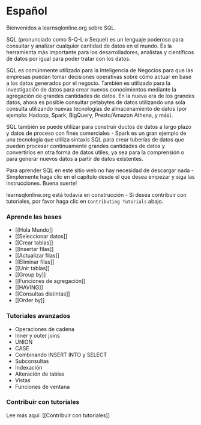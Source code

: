 # Español

Bienvenidos a learnsqlonline.org sobre SQL.

SQL (pronunciado como S-Q-L o Sequel) es un lenguaje poderoso para consultar y analizar cualquier cantidad de datos en el mundo.
Es la herramienta más importante para los desarrolladores, analistas y científicos de datos por igual para poder tratar con los datos.

SQL es comúnmente utilizado para la Inteligencia de Negocios para que las empresas puedan tomar decisiones operativas sobre cómo actuar en base a los datos generados por el negocio. También es
utilizado para la investigación de datos para crear nuevos conocimientos mediante la agregación de grandes cantidades de datos. En la nueva era de los grandes datos, ahora es posible consultar petabytes de
datos utilizando una sola consulta utilizando nuevas tecnologías de almacenamiento de datos (por ejemplo: Hadoop, Spark, BigQuery, Presto/Amazon Athena, y más).

SQL también se puede utilizar para construir ductos de datos a largo plazo y datos de proceso con fines comerciales - Spark es un gran ejemplo de una tecnología que utiliza sintaxis SQL para crear tuberías de datos que pueden procesar continuamente grandes cantidades de datos y convertirlos en otra forma de datos útiles, ya sea para la comprensión o para generar nuevos datos a partir de datos existentes.

Para aprender SQL en este sitio web no hay necesidad de descargar nada - Simplemente haga clic en el capítulo desde el que desea empezar y siga las instrucciones. Buena suerte!

learnsqlonline.org está todavía en construcción - Si desea contribuir con tutoriales, por favor haga clic en `Contributing Tutorials` abajo.

### Aprende las bases

- [[Hola Mundo]]
- [[Seleccionar datos]]
- [[Crear tablas]]
- [[Insertar filas]]
- [[Actualizar filas]]
- [[Eliminar filas]]
- [[Unir tablas]]
- [[Group by]]
- [[Funciones de agregación]]
- [[HAVING]]
- [[Consultas distintas]]
- [[Order by]]

### Tutoriales avanzados
- Operaciones de cadena
- Inner y outer joins
- UNION
- CASE
- Combinando INSERT INTO y SELECT
- Subconsultas
- Indexación
- Alteración de tablas
- Vistas
- Funciones de ventana

### Contribuir con tutoriales

Lee más aquí: [[Contribuir con tutoriales]]
